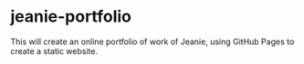 # jeanie-portfolio

This will create an online portfolio of work of Jeanie, using GitHub Pages to create a static website.
